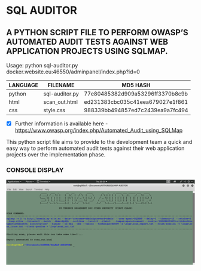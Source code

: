 # SQL AUDITOR
## A PYTHON SCRIPT FILE TO PERFORM OWASP’S AUTOMATED AUDIT TESTS AGAINST WEB APPLICATION PROJECTS USING SQLMAP.

Usage: python sql-auditor.py docker.website.eu:46550/adminpanel/index.php?id=0

| LANGUAGE | FILENAME       | MD5 HASH                         | 
|--------  |---------       |---------                         | 
| python   | sql-auditor.py | 77e80485382d909a53296ff3370b8c9b | 
| html     | scan_out.html  | ed231383cbc035c41eea679027e1f861 | 
| css      | style.css      | 988339bb494857ed7c2439ea9a7fc494 |

-[x] Further information is available here - https://www.owasp.org/index.php/Automated_Audit_using_SQLMap

This python script file aims to provide to the development team a quick and easy way to perform automated audit tests against their web application projects over the implementation phase.

### CONSOLE DISPLAY
![Screenshot](picture1.png) 

